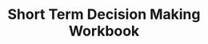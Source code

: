 ---
title: "Short Term Decision Making Workbook"
description: "A revision workbook for those studying short term decision making as part of their accountancy or bookkeeping qualifications. It is made up of explanations as well as fully worked examples and practice questions with worked answers. It covers contribution, break even point, margin of safety, CS ratio, target profit and limiting factor calculations."
AmazonID: "B09175VDFR"
tags:
- revision workbooks
- decision making
series:
- AAT Level 3
---